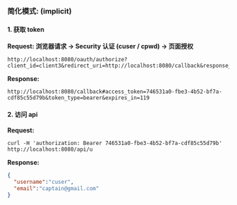 ### 简化模式: (implicit)


#### 1. 获取 token

**Request: 浏览器请求 -> Security 认证 (cuser / cpwd) -> 页面授权**

```text
http://localhost:8080/oauth/authorize?client_id=client3&redirect_uri=http://localhost:8080/callback&response_type=token&scope=read
```

**Response:**

```text
http://localhost:8080/callback#access_token=746531a0-fbe3-4b52-bf7a-cdf85c55d79b&token_type=bearer&expires_in=119
```

#### 2. 访问 api

**Request:**

```text
curl -H 'authorization: Bearer 746531a0-fbe3-4b52-bf7a-cdf85c55d79b' http://localhost:8080/api/u
```

**Response:**

```json
{
  "username":"cuser",
  "email":"captain@gmail.com"
}
```